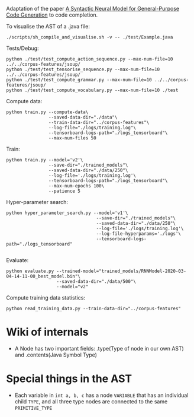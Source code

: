 Adaptation of the paper [A Syntactic Neural Model for General-Purpose Code Generation](https://arxiv.org/abs/1704.01696) to code completion.

To visualise the AST of a .java file:
```
./scripts/sh_compile_and_visualise.sh -v -- ./test/Example.java
```

Tests/Debug:
```
python ./test/test_compute_action_sequence.py --max-num-file=10 ../../corpus-features/jsoup/
python ./test/test_tensorise_sequence.py --max-num-file=10 ../../corpus-features/jsoup/
python ./test/test_compute_grammar.py --max-num-file=10 ../../corpus-features/jsoup/
python ./test/test_compute_vocabulary.py --max-num-file=10 ./test
```

Compute data:
```
python train.py --compute-data\
                --saved-data-dir="./data"\
                --train-data-dir="../corpus-features"\
                --log-file="./logs/training.log"\
                --tensorboard-logs-path="./logs_tensorboard"\
                --max-num-files 50
```

Train:
```
python train.py --model='v2'\
                --save-dir="./trained_models"\
                --saved-data-dir="./data/250"\
                --log-file='./logs/training.log'\
                --tensorboard-logs-path="./logs_tensorboard"\
                --max-num-epochs 100\
                --patience 5
```

Hyper-parameter search:
```
python hyper_parameter_search.py --model='v1'\
                                  --save-dir="./trained_models"\
                                  --saved-data-dir="./data/250"\
                                  --log-file='./logs/training.log'\
                                  --log-file-hyperparams='./logs'\
                                  --tensorboard-logs-path="./logs_tensorboard"
                                  
```

Evaluate:
```
python evaluate.py --trained-model="trained_models/RNNModel-2020-03-04-14-11-00_best_model.bin"\
                   --saved-data-dir="./data/500"\
                   --model="v2"
```

Compute training data statistics:
```
python read_training_data.py --train-data-dir="../corpus-features"
```



# Wiki of internals
- A Node has two important fields: .type(Type of node in our own AST) and .contents(Java Symbol Type)  

# Special things in the AST
- Each variable in `int a, b, c` has a node `VARIABLE` that has an individual child `TYPE`, and all three type nodes are connected to the same `PRIMITIVE_TYPE` 